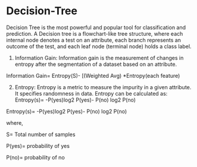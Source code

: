 # Decision-Tree

Decision Tree is the most powerful and popular tool for classification and prediction. A Decision tree is a flowchart-like tree structure, where each internal node denotes a test on an attribute, each branch represents an outcome of the test, and each leaf node (terminal node) holds a class label. 

1. Information Gain:
Information gain is the measurement of changes in entropy after the segmentation of a dataset based on an attribute.

Information Gain= Entropy(S)- [(Weighted Avg) *Entropy(each feature)  

2. Entropy: Entropy is a metric to measure the impurity in a given attribute. It specifies randomness in data. Entropy can be calculated as:
Entropy(s)= -P(yes)log2 P(yes)- P(no) log2 P(no)

Entropy(s)= -P(yes)log2 P(yes)- P(no) log2 P(no)

where, 

S= Total number of samples

P(yes)= probability of yes

P(no)= probability of no

